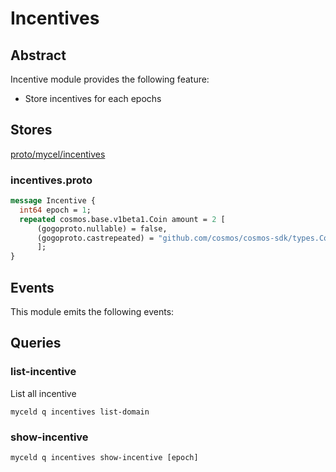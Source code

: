 # Incentives

## Abstract
Incentive module provides the following feature:
- Store incentives for each epochs

## Stores
[proto/mycel/incentives](https://github.com/mycel-domain/mycel/tree/main/proto/mycel/incentives)
### incentives.proto
```proto
message Incentive {
  int64 epoch = 1; 
  repeated cosmos.base.v1beta1.Coin amount = 2 [
      (gogoproto.nullable) = false,
      (gogoproto.castrepeated) = "github.com/cosmos/cosmos-sdk/types.Coins"
      ];
}
```

## Events
This module emits the following events:

## Queries

### list-incentive
List all incentive
```
myceld q incentives list-domain
```

### show-incentive
```
myceld q incentives show-incentive [epoch]
```
